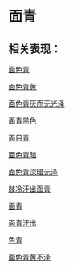 # 面青## 相关表现： [面色青](https://www.gmzyjc.com/search/result?wd=面色青)[面色青黄](https://www.gmzyjc.com/search/result?wd=面色青黄)[面色青灰而无光泽](https://www.gmzyjc.com/search/result?wd=面色青灰而无光泽)[面青黑色](https://www.gmzyjc.com/search/result?wd=面青黑色)[面目青](https://www.gmzyjc.com/search/result?wd=面目青)[面色青暗](https://www.gmzyjc.com/search/result?wd=面色青暗)[面色青深暗无泽	](https://www.gmzyjc.com/search/result?wd=面色青深暗无泽	)[肢冷汗出面青](https://www.gmzyjc.com/search/result?wd=肢冷汗出面青)[面青](https://www.gmzyjc.com/search/result?wd=面青)[面青汗出](https://www.gmzyjc.com/search/result?wd=面青汗出)[色青](https://www.gmzyjc.com/search/result?wd=色青)[面色青黄不泽](https://www.gmzyjc.com/search/result?wd=面色青黄不泽)